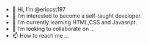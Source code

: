 - 👋 Hi, I’m @ericcst197
- 👀 I’m interested to become a self-taught developer. 
- 🌱 I’m currently learning HTML,CSS and Javasript.
- 💞️ I’m looking to collaborate on ...
- 📫 How to reach me ...

<!---
ericcst197/ericcst197 is a ✨ special ✨ repository because its `README.md` (this file) appears on your GitHub profile.
You can click the Preview link to take a look at your changes.
--->
